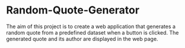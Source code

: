# Random-Quote-Generator
The aim of this project is to create a web application that generates a random quote from a predefined dataset when a button is clicked. The generated quote and its author are displayed in the web page.
